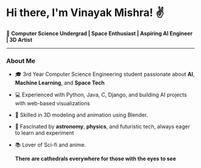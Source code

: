 # Hi there, I'm Vinayak Mishra! ✌️

🚀 **Computer Science Undergrad | Space Enthusiast | Aspiring AI Engineer | 3D Artist**

---

### About Me

- 🎓 3rd Year Computer Science Engineering student passionate about **AI**, **Machine Learning**, and **Space Tech**  
- 💻 Experienced with Python, Java, C, Django, and building AI projects with web-based visualizations  
- 🎨 Skilled in 3D modeling and animation using Blender.
- 🌌 Fascinated by **astronomy**, **physics**, and futuristic tech, always eager to learn and experiment  
- 📚 Lover of Sci-fi and anime.

  **There are cathedrals everywhere for those with the eyes to see**
